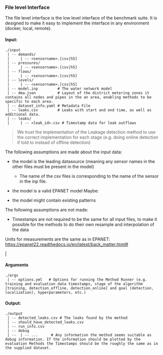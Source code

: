 ### File level Interface

The file level interface is the low level interface of the benchmark suite.
It is designed to make it easy to implement the interface in any environment (docker, local, remote).

#### Input:

```
./input
 | -- demands/
 |     | -- <sensorname>.[csv|h5]
 | -- pressures/
 |     | -- <sensorname>.[csv|h5]
 | -- flows/
 |     | -- <sensorname>.[csv|h5]
 | -- levels/
 |     | -- <sensorname>.[csv|h5]
 | -- model.inp         # The water network model
 | -- dma.json          # Layout of the district metering zones it contains all nodes and pipes in the an area, enabling methods to be specific to each area.
 | -- dataset_info.yaml # Metadata File
 | -- leaks.csv         # Leaks with start and end time, as well as additional data.
 | -- leaks/
 |     | -- <leak_id>.csv # Timestamp data for leak outflows
```

> We trust the implementation of the Leakage detection method to use the correct implementation for each stage (e.g. doing online detection if told to instead of offline detection)

The following assumptions are made about the input data:

- the model is the leading datasource (meaning any sensor names in the other files must be present in the model)
  - The name of the csv files is corresponding to the name of the sensor in the inp file.
- the model is a valid EPANET model
  Maybe:

- the model might contain existing patterns

The following assumptions are not made:

- Timestamps are not required to be the same for all input files, to make it possible for the methods to do their own resample and interpolation of the data

Units for measurements are the same as in EPANET: https://epanet22.readthedocs.io/en/latest/back_matter.html#

|

#### Arguments

```
./args
 | -- options.yml   # Options for running the Method Runner (e.g. training and evaluation data timestamps, stage of the algorithm [training, detection_offline, detection_online] and goal (detection, localization), hyperparameters, etc.)

```

#### Output:

```
./output
 | -- detected_leaks.csv # The leaks found by the method
 | -- should_have_detected_leaks.csv
 | -- run_info.csv
 | -- debug
 | --  | -- ...      # Any information the method seems suitable as debug information. If the information should be plotted by the evaluation Methods the Timestamps should be the roughly the same as in the supplied dataset.
```
